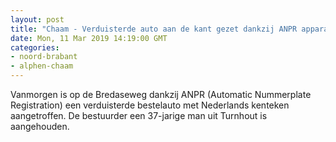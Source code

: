 ```yaml
---
layout: post
title: "Chaam - Verduisterde auto aan de kant gezet dankzij ANPR apparatuur"
date: Mon, 11 Mar 2019 14:19:00 GMT
categories: 
- noord-brabant 
- alphen-chaam 
---
```


Vanmorgen is op de Bredaseweg dankzij ANPR (Automatic Nummerplate Registration) een verduisterde bestelauto met Nederlands kenteken aangetroffen. De bestuurder een 37-jarige man uit Turnhout is aangehouden.
